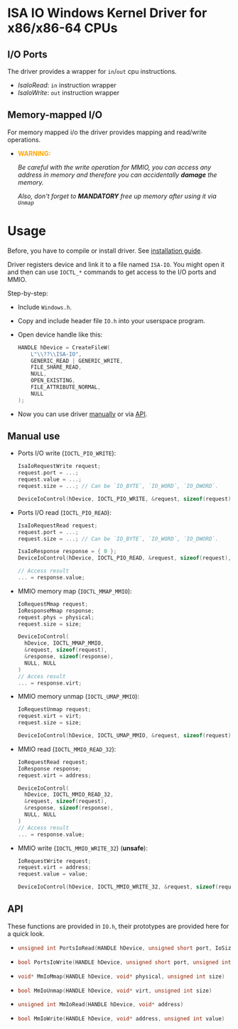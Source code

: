 # ISA IO Windows Kernel Driver for x86/x86-64 CPUs

## I/O Ports

The driver provides a wrapper for `in`/`out` cpu instructions.

- *IsaIoRead*: `in` instruction wrapper
- *IsaIoWrite*: `out` instruction wrapper

## Memory-mapped I/O

For memory mapped i/o the driver provides mapping and read/write operations.

- **<span style="color:orange">WARNING:</span>**

  *Be careful with the write operation for MMIO, you can access any address in memory
  and therefore you can accidentally **damage** the memory.*

  *Also, don't forget to **MANDATORY** free up memory after using it via `Unmap`*

# Usage

Before, you have to compile or install driver. See [installation guide](/install/INSTALL.md).

Driver registers device and link it to a file named `ISA-IO`.
You might open it and then can use `IOCTL_*` commands to get access to the I/O ports and MMIO. 

Step-by-step:
- Include `Windows.h`.
- Copy and include header file `IO.h` into your userspace program.
- Open device handle like this:
  
  ```C
  HANDLE hDevice = CreateFileW(
	  L"\\??\\ISA-IO",
	  GENERIC_READ | GENERIC_WRITE,
	  FILE_SHARE_READ,
	  NULL,
	  OPEN_EXISTING,
	  FILE_ATTRIBUTE_NORMAL,
	  NULL
  );
  ```
- Now you can use driver [manually](#manual-use) or via [API](#api).

## Manual use

- Ports I/O write (`IOCTL_PIO_WRITE`):

  ```C
  IsaIoRequestWrite request;
  request.port = ...;
  request.value = ...;
  request.size = ...; // Can be `IO_BYTE`, `IO_WORD`, `IO_DWORD`.

  DeviceIoControl(hDevice, IOCTL_PIO_WRITE, &request, sizeof(request), NULL, 0, NULL, NULL);
  ```
- Ports I/O read (`IOCTL_PIO_READ`):
  ```C
  IsaIoRequestRead request;
  request.port = ...;
  request.size = ...; // Can be `IO_BYTE`, `IO_WORD`, `IO_DWORD`.

  IsaIoResponse response = { 0 };
  DeviceIoControl(hDevice, IOCTL_PIO_READ, &request, sizeof(request), &response, sizeof(response), NULL, NULL);

  // Access result
  ... = response.value;
  ```
- MMIO memory map (`IOCTL_MMAP_MMIO`):
  ```C++
  IoRequestMmap request;
  IoResponseMmap response;
  request.phys = physical;
  request.size = size;

  DeviceIoControl(
  	hDevice, IOCTL_MMAP_MMIO,
  	&request, sizeof(request),
  	&response, sizeof(response),
  	NULL, NULL
  )
  // Acces result
  ... = response.virt;
  ```
- MMIO memory unmap (`IOCTL_UMAP_MMIO`):
  ```C++
  IoRequestUnmap request;
  request.virt = virt;
  request.size = size;

  DeviceIoControl(hDevice, IOCTL_UMAP_MMIO, &request, sizeof(request), NULL, 0, NULL, NULL);
  ```
- MMIO read (`IOCTL_MMIO_READ_32`):
  ```C++
  IoRequestRead request;
  IoResponse response;
  request.virt = address;

  DeviceIoControl(
  	hDevice, IOCTL_MMIO_READ_32,
  	&request, sizeof(request),
  	&response, sizeof(response),
  	NULL, NULL
  )
  // Access result
  ... = response.value;
  ```
- MMIO write (`IOCTL_MMIO_WRITE_32`) (**unsafe**):
  ```C++
  IoRequestWrite request;
  request.virt = address;
  request.value = value;

  DeviceIoControl(hDevice, IOCTL_MMIO_WRITE_32, &request, sizeof(request), NULL, 0, NULL, NULL);
  ```

## API

These functions are provided in `IO.h`, their prototypes are provided here for a quick look.

- ```C++
  unsigned int PortsIoRead(HANDLE hDevice, unsigned short port, IoSize size)
  ```
- ```C++
  bool PortsIoWrite(HANDLE hDevice, unsigned short port, unsigned int value, IoSize size)
  ```
- ```C++
  void* MmIoMmap(HANDLE hDevice, void* physical, unsigned int size)
  ```
- ```C++
  bool MmIoUnmap(HANDLE hDevice, void* virt, unsigned int size)
  ```
- ```C++
  unsigned int MmIoRead(HANDLE hDevice, void* address)
  ```
- ```C++
  bool MmIoWrite(HANDLE hDevice, void* address, unsigned int value)
  ```

